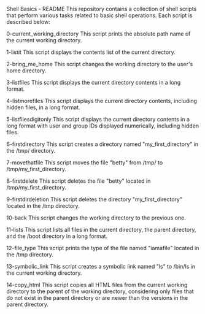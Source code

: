 Shell Basics - README
This repository contains a collection of shell scripts that perform various tasks related to basic shell operations. Each script is described below:

0-current_working_directory
This script prints the absolute path name of the current working directory.

1-listit
This script displays the contents list of the current directory.

2-bring_me_home
This script changes the working directory to the user's home directory.

3-listfiles
This script displays the current directory contents in a long format.

4-listmorefiles
This script displays the current directory contents, including hidden files, in a long format.

5-listfilesdigitonly
This script displays the current directory contents in a long format with user and group IDs displayed numerically, including hidden files.

6-firstdirectory
This script creates a directory named "my_first_directory" in the /tmp/ directory.

7-movethatfile
This script moves the file "betty" from /tmp/ to /tmp/my_first_directory.

8-firstdelete
This script deletes the file "betty" located in /tmp/my_first_directory.

9-firstdirdeletion
This script deletes the directory "my_first_directory" located in the /tmp directory.

10-back
This script changes the working directory to the previous one.

11-lists
This script lists all files in the current directory, the parent directory, and the /boot directory in a long format.

12-file_type
This script prints the type of the file named "iamafile" located in the /tmp directory.

13-symbolic_link
This script creates a symbolic link named "ls" to /bin/ls in the current working directory.

14-copy_html
This script copies all HTML files from the current working directory to the parent of the working directory, considering only files that do not exist in the parent directory or are newer than the versions in the parent directory.
